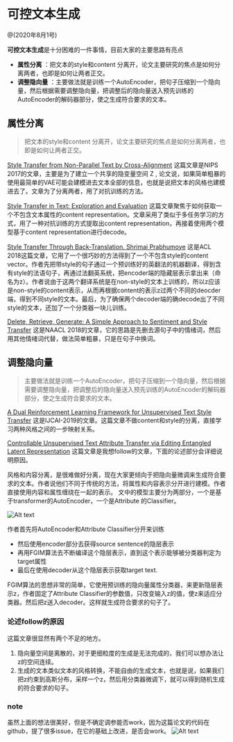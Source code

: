 # 可控文本生成

@(2020年8月1号)

**可控文本生成**是十分困难的一件事情，目前大家的主要思路有亮点 
- **属性分离** ：把文本的style和content 分离开，论文主要研究的焦点是如何分离两者，也即是如何让两者正交。
- **调整隐向量** ：主要做法就是训练一个AutoEncoder，把句子压缩到一个隐向量，然后根据需要调整隐向量，把调整后的隐向量送入预先训练的AutoEncoder的解码器部分，使之生成符合要求的文本。




## 属性分离

> 把文本的style和content 分离开，论文主要研究的焦点是如何分离两者，也即是如何让两者正交。

[Style Transfer from Non-Parallel Text by Cross-Alignment](https://link.zhihu.com/?target=https%3A//papers.nips.cc/paper/7259-style-transfer-from-non-parallel-text-by-cross-alignment.pdf) 这篇文章是NIPS 2017的文章，主要是为了建立一个共享的隐变量空间 Z , 论文说，如果简单粗暴的使用最简单的VAE可能会建模进去文本全部的信息，也就是说把文本的风格也建模进去了。文章为了分离两者，用了对抗训练的方法。

[Style Transfer in Text: Exploration and Evaluation](https://link.zhihu.com/?target=https%3A//arxiv.org/abs/1711.06861) 这篇文章聚焦于如何获取一个不包含文本属性的content representation。文章采用了类似于多任务学习的方式，用了一种对抗训练的方式提取出content representation，再接着使用两个模型基于content representation进行decode。

[Style Transfer Through Back-Translation. Shrimai Prabhumoye](https://link.zhihu.com/?target=https%3A//arxiv.org/abs/1804.09000) 这是ACL 2018这篇文章，它用了一个很巧妙的方法得到了一个不包含style的content vector。作者先把带style的句子通过一个预训练好的英翻法的机器翻译，得到含有style的法语句子，再通过法翻英系统，把encoder端的隐藏层表示拿出来（命名为z）。作者说由于这两个翻译系统是在non-style的文本上训练的，所以z应该是non-style的content表示，从而再根据content的表示z过两个不同的deocder端，得到不同style的文本。最后，为了确保两个decoder端的确decode出了不同style的文本，还加了一个分类器一块儿训练。

[Delete, Retrieve, Generate: A Simple Approach to Sentiment and Style Transfer](https://link.zhihu.com/?target=https%3A//arxiv.org/abs/1804.06437) 这是NAACL 2018的文章，它的思路是先删去源句子中的情绪词，然后用其他情绪词代替，做法简单粗暴，只是在句子中换词。



## 调整隐向量

> 主要做法就是训练一个AutoEncoder，把句子压缩到一个隐向量，然后根据需要调整隐向量，把调整后的隐向量送入预先训练的AutoEncoder的解码器部分，使之生成符合要求的文本。

[A Dual Reinforcement Learning Framework for Unsupervised Text Style Transfer](https://link.zhihu.com/?target=https%3A//export.arxiv.org/pdf/1905.10060) 
这是IJCAI-2019的文章。这篇文章不做content和style的分离，直接学习两种风格之间的一步映射关系。


[Controllable Unsupervised Text Attribute Transfer via Editing Entangled Latent Representation](https://arxiv.org/abs/1905.12926v1) 这篇文章是我想follow的文章，下面的论述部分会详细说明原因。

风格和内容分离，是很难做好分离，现在大家更倾向于把隐向量微调来生成符合要求的文本。作者说他们不同于传统的方法，将属性和内容表示分开进行建模。作者直接使用内容和属性缠绕在一起的表示。
文中的模型主要分为两部分，一个是基于transformer的AutoEncoder，一个是Attribute 的Classifier。

![Alt text](./1596467965497.png)

作者首先将AutoEncoder和Attribute Classifier分开来训练
- 然后使用encoder部分去获得source sentence的隐层表示
- 再用FGIM算法去不断编译这个隐层表示，直到这个表示能够被分类器判定为target属性
- 最后在使用decoder从这个隐层表示获取target text.


FGIM算法的思想非常的简单，它使用预训练的隐向量属性分类器，来更新隐层表示z，作者固定了Attribute Classifier的参数值，只改变输入z的值，使z来适应分类器。然后把z送入decoder。这样就生成符合要求的句子了。


### 论述follow的原因
这篇文章很显然有两个不足的地方。
1. 隐向量空间是离散的，对于更细粒度的生成是无法完成的，我们可以想办法让z的空间连续。
2. 生成的文本类似文本的风格转换，不能自由的生成文本，也就是说，如果我们把z约束到高斯分布，采样一个z，然后用分类器微调下，就可以得到随机生成的符合要求的句子。
### note
虽然上面的想法很美好，但是不确定调参能否work，因为这篇论文的代码在github，提了很多issue，在它的基础上改进，是否会work。
![Alt text](./1596468693702.png)
